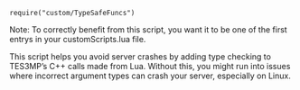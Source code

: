 ```
require("custom/TypeSafeFuncs")
```
Note: To correctly benefit from this script, you want it to be one of the first entrys in your customScripts.lua file.

This script helps you avoid server crashes by adding type checking to TES3MP’s C++ calls made from Lua. Without this, you might run into issues where incorrect argument types can crash your server, especially on Linux.